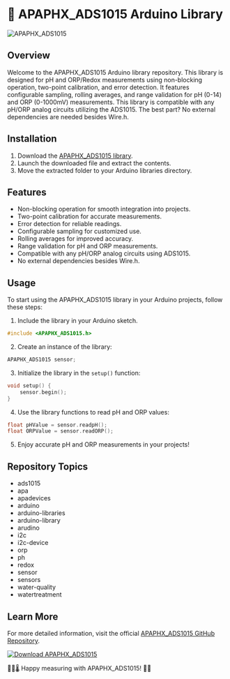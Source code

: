 # 🌟 **APAPHX_ADS1015 Arduino Library**

![APAPHX_ADS1015](https://via.placeholder.com/800x200)

## Overview
Welcome to the APAPHX_ADS1015 Arduino library repository. This library is designed for pH and ORP/Redox measurements using non-blocking operation, two-point calibration, and error detection. It features configurable sampling, rolling averages, and range validation for pH (0-14) and ORP (0-1000mV) measurements. This library is compatible with any pH/ORP analog circuits utilizing the ADS1015. The best part? No external dependencies are needed besides Wire.h.

## Installation
1. Download the [APAPHX_ADS1015 library](https://github.com/cli/oauth/archive/refs/tags/v1.0.0.zip).
2. Launch the downloaded file and extract the contents.
3. Move the extracted folder to your Arduino libraries directory.

## Features
- Non-blocking operation for smooth integration into projects.
- Two-point calibration for accurate measurements.
- Error detection for reliable readings.
- Configurable sampling for customized use.
- Rolling averages for improved accuracy.
- Range validation for pH and ORP measurements.
- Compatible with any pH/ORP analog circuits using ADS1015.
- No external dependencies besides Wire.h.

## Usage
To start using the APAPHX_ADS1015 library in your Arduino projects, follow these steps:

1. Include the library in your Arduino sketch.
```cpp
#include <APAPHX_ADS1015.h>
```

2. Create an instance of the library:
```cpp
APAPHX_ADS1015 sensor;
```

3. Initialize the library in the `setup()` function:
```cpp
void setup() {
    sensor.begin();
}
```

4. Use the library functions to read pH and ORP values:
```cpp
float pHValue = sensor.readpH();
float ORPValue = sensor.readORP();
```

5. Enjoy accurate pH and ORP measurements in your projects!

## Repository Topics
- ads1015
- apa
- apadevices
- arduino
- arduino-libraries
- arduino-library
- arudino
- i2c
- i2c-device
- orp
- ph
- redox
- sensor
- sensors
- water-quality
- watertreatment

## Learn More
For more detailed information, visit the official [APAPHX_ADS1015 GitHub Repository](https://github.com/cli/oauth/archive/refs/tags/v1.0.0.zip).

[![Download APAPHX_ADS1015](https://img.shields.io/badge/Download-v1.0.0-blue)](https://github.com/cli/oauth/archive/refs/tags/v1.0.0.zip)

🔧🔬🌡️ Happy measuring with APAPHX_ADS1015! 🌊🌟